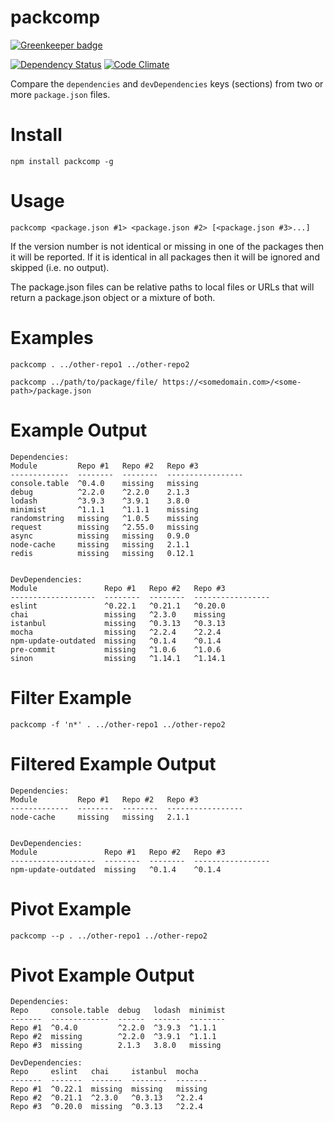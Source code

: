 # packcomp

[![Greenkeeper badge](https://badges.greenkeeper.io/guyellis/packcomp.svg)](https://greenkeeper.io/)

[![Dependency Status](https://david-dm.org/guyellis/packcomp.svg)](https://david-dm.org/guyellis/packcomp)
[![Code Climate](https://codeclimate.com/github/guyellis/packcomp/badges/gpa.svg)](https://codeclimate.com/github/guyellis/packcomp)

Compare the `dependencies` and `devDependencies` keys (sections) from
two or more `package.json` files.

# Install

`npm install packcomp -g`

# Usage

`packcomp <package.json #1> <package.json #2> [<package.json #3>...]`

If the version number is not identical or missing in one of the packages then it will
be reported. If it is identical in all packages then it will be ignored and skipped
(i.e. no output).

The package.json files can be relative paths to local files or URLs that will return a
package.json object or a mixture of both.

# Examples

```shell
packcomp . ../other-repo1 ../other-repo2

packcomp ../path/to/package/file/ https://<somedomain.com>/<some-path>/package.json
```

# Example Output

```
Dependencies:
Module         Repo #1   Repo #2   Repo #3
-------------  --------  --------  -----------------
console.table  ^0.4.0    missing   missing
debug          ^2.2.0    ^2.2.0    2.1.3
lodash         ^3.9.3    ^3.9.1    3.8.0
minimist       ^1.1.1    ^1.1.1    missing
randomstring   missing   ^1.0.5    missing
request        missing   ^2.55.0   missing
async          missing   missing   0.9.0
node-cache     missing   missing   2.1.1
redis          missing   missing   0.12.1


DevDependencies:
Module               Repo #1   Repo #2   Repo #3
-------------------  --------  --------  -----------------
eslint               ^0.22.1   ^0.21.1   ^0.20.0
chai                 missing   ^2.3.0    missing
istanbul             missing   ^0.3.13   ^0.3.13
mocha                missing   ^2.2.4    ^2.2.4
npm-update-outdated  missing   ^0.1.4    ^0.1.4
pre-commit           missing   ^1.0.6    ^1.0.6
sinon                missing   ^1.14.1   ^1.14.1  
```

# Filter Example

```shell
packcomp -f 'n*' . ../other-repo1 ../other-repo2
```

# Filtered Example Output

```
Dependencies:
Module         Repo #1   Repo #2   Repo #3
-------------  --------  --------  -----------------
node-cache     missing   missing   2.1.1


DevDependencies:
Module               Repo #1   Repo #2   Repo #3
-------------------  --------  --------  -----------------
npm-update-outdated  missing   ^0.1.4    ^0.1.4
```

# Pivot Example

```shell
packcomp --p . ../other-repo1 ../other-repo2
```

# Pivot Example Output
```
Dependencies:
Repo     console.table  debug   lodash  minimist
-------  -------------  ------  ------  --------
Repo #1  ^0.4.0         ^2.2.0  ^3.9.3  ^1.1.1
Repo #2  missing        ^2.2.0  ^3.9.1  ^1.1.1
Repo #3  missing        2.1.3   3.8.0   missing

DevDependencies:
Repo     eslint   chai     istanbul  mocha  
-------  -------  -------  --------  -------
Repo #1  ^0.22.1  missing  missing   missing
Repo #2  ^0.21.1  ^2.3.0   ^0.3.13   ^2.2.4
Repo #3  ^0.20.0  missing  ^0.3.13   ^2.2.4
```

